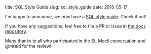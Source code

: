 title: SQL Style Guide
slug: sql_style_guide
date: 2018-05-17

I'm happy to announce, we now have a 
[SQL style guide](https://docs.telemetry.mozilla.org/concepts/sql_style.html).
Check it out!

If you have any suggestions,
feel free to file a PR or issue in
[the docs repository](https://github.com/mozilla/firefox-data-docs/blob/master/concepts/sql_style.md).

Many thanks to all who participated in the 
[St. Mocli conversation](https://github.com/mozilla/stmocli/issues/9)
and @mreid for the review!
